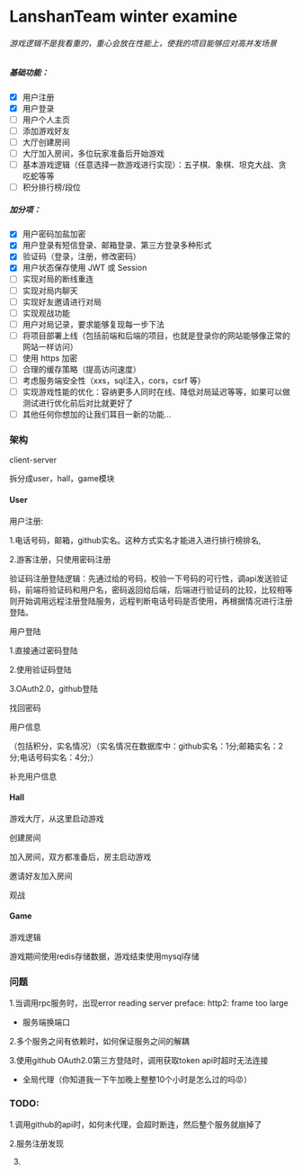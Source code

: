 # LanshanTeam winter examine

###### 游戏逻辑不是我看重的，重心会放在性能上，使我的项目能够应对高并发场景

##### 基础功能：

* [X]  用户注册
* [X]  用户登录
* [ ]  用户个人主页
* [ ]  添加游戏好友
* [ ]  大厅创建房间
* [ ]  大厅加入房间，多位玩家准备后开始游戏
* [ ]  基本游戏逻辑（任意选择一款游戏进行实现）：五子棋、象棋、坦克大战、贪吃蛇等等
* [ ]  积分排行榜/段位

##### 加分项：

* [X]  用户密码加盐加密
* [X]  用户登录有短信登录、邮箱登录、第三方登录多种形式
* [X]  验证码（登录，注册，修改密码）
* [X]  用户状态保存使用 JWT 或 Session
* [ ]  实现对局的断线重连
* [ ]  实现对局内聊天
* [ ]  实现好友邀请进行对局
* [ ]  实现观战功能
* [ ]  用户对局记录，要求能够复现每一步下法
* [ ]  将项目部署上线（包括前端和后端的项目，也就是登录你的网站能够像正常的网站一样访问）
* [ ]  使用 https 加密
* [ ]  合理的缓存策略（提高访问速度）
* [ ]  考虑服务端安全性（xxs，sql注入，cors，csrf 等）
* [ ]  实现游戏性能的优化：容纳更多人同时在线、降低对局延迟等等，如果可以做测试进行优化前后对比就更好了
* [ ]  其他任何你想加的让我们耳目一新的功能...

### 架构

client-server

拆分成user，hall，game模块

#### User

用户注册:

1.电话号码，邮箱，github实名。这种方式实名才能进入进行排行榜排名,

2.游客注册，只使用密码注册

验证码注册登陆逻辑：先通过给的号码，校验一下号码的可行性，调api发送验证码，前端将验证码和用户名，密码返回给后端，后端进行验证码的比较，比较相等则开始调用远程注册登陆服务，远程判断电话号码是否使用，再根据情况进行注册登陆。

用户登陆

1.直接通过密码登陆

2.使用验证码登陆

3.OAuth2.0，github登陆

找回密码

用户信息

（包括积分，实名情况）（实名情况在数据库中：github实名：1分;邮箱实名：2分;电话号码实名：4分;）

补充用户信息

#### Hall

游戏大厅，从这里启动游戏

创建房间

加入房间，双方都准备后，房主启动游戏

邀请好友加入房间

观战

#### Game

游戏逻辑

游戏期间使用redis存储数据，游戏结束使用mysql存储

### 问题

1.当调用rpc服务时，出现error reading server preface: http2: frame too large

- 服务端换端口

2.多个服务之间有依赖时，如何保证服务之间的解耦

3.使用github OAuth2.0第三方登陆时，调用获取token api时超时无法连接

- 全局代理（你知道我一下午加晚上整整10个小时是怎么过的吗😡）

### TODO:

1.调用github的api时，如何未代理，会超时断连，然后整个服务就崩掉了

2.服务注册发现

3.
